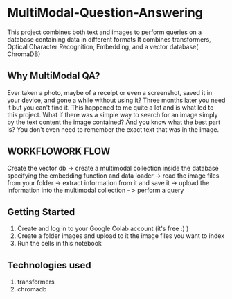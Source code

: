 # MultiModal-Question-Answering
This project combines both text and images to perform queries on a database containing data in different formats
It combines transformers, Optical Character Recognition, Embedding, and a vector database( ChromaDB)
## Why MultiModal QA?
Ever taken a photo, maybe of a receipt or even a screenshot, saved it in your device, and gone a while without using it? Three months later you need it but you can't find it. This happened to me quite a lot and is what led to this project. What if there was a simple way to search for an image simply by the text content the image contained? And you know what the best part is? You don't even need to remember the exact text that was in the image.
  ## WORKFLOWORK FLOW
Create the vector db -> create a multimodal collection inside the database specifying the embedding function and data loader -> read the image files from your folder -> extract information from it and save it -> upload the information into the multimodal collection - > perform a query

## Getting Started

  1. Create and log in to your Google Colab account (it's free :) )
  2. Create a folder images and upload to it the image files you want to index
  3. Run the cells in this notebook
## Technologies used
  1. transformers
  2. chromadb

